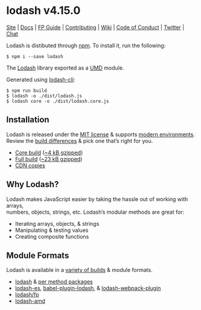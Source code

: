 # lodash v4.15.0

[Site](https://lodash.com/) |
[Docs](https://lodash.com/docs) |
[FP Guide](https://github.com/lodash/lodash/wiki/FP-Guide) |
[Contributing](https://github.com/lodash/lodash/blob/master/.github/CONTRIBUTING.md) |
[Wiki](https://github.com/lodash/lodash/wiki "Changelog, Roadmap, etc.") |
[Code of Conduct](https://jquery.org/conduct/) |
[Twitter](https://twitter.com/bestiejs) |
[Chat](https://gitter.im/lodash/lodash)

Lodash is distibuted through [npm](npmjs.com). To install it, run the following:

```shell
$ npm i --save lodash
```

The [Lodash](https://lodash.com/) library exported as a [UMD](https://github.com/umdjs/umd) module.

Generated using [lodash-cli](https://www.npmjs.com/package/lodash-cli):
```shell
$ npm run build
$ lodash -o ./dist/lodash.js
$ lodash core -o ./dist/lodash.core.js
```

## Installation

Lodash is released under the [MIT license](https://raw.githubusercontent.com/lodash/lodash/4.15.0/LICENSE) & supports [modern environments](#support).<br>
Review the [build differences](https://github.com/lodash/lodash/wiki/build-differences) & pick one that’s right for you.

 * [Core build](https://raw.githubusercontent.com/lodash/lodash/4.15.0/dist/lodash.core.js) ([~4 kB gzipped](https://raw.githubusercontent.com/lodash/lodash/4.15.0/dist/lodash.core.min.js))
 * [Full build](https://raw.githubusercontent.com/lodash/lodash/4.15.0/dist/lodash.js) ([~23 kB gzipped](https://raw.githubusercontent.com/lodash/lodash/4.15.0/dist/lodash.min.js))
 * [CDN copies](https://www.jsdelivr.com/projects/lodash)

## Why Lodash?

Lodash makes JavaScript easier by taking the hassle out of working with arrays,<br>
numbers, objects, strings, etc. Lodash’s modular methods are great for:

* Iterating arrays, objects, & strings
* Manipulating & testing values
* Creating composite functions

## Module Formats

Lodash is available in a [variety of builds](https://lodash.com/custom-builds) & module formats.

 * [lodash](https://www.npmjs.com/package/lodash) & [per method packages](https://www.npmjs.com/browse/keyword/lodash-modularized)
 * [lodash-es](https://www.npmjs.com/package/lodash-es), [babel-plugin-lodash](https://www.npmjs.com/package/babel-plugin-lodash), & [lodash-webpack-plugin](https://www.npmjs.com/package/lodash-webpack-plugin)
 * [lodash/fp](https://github.com/lodash/lodash/tree/npm/fp)
 * [lodash-amd](https://www.npmjs.com/package/lodash-amd)
